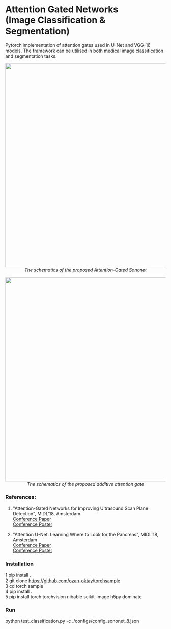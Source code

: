 # Attention Gated Networks <br /> (Image Classification & Segmentation)

Pytorch implementation of attention gates used in U-Net and VGG-16 models. The framework can be utilised in both medical image classification and segmentation tasks. 

<p align="center">
    <img src="https://www.doc.ic.ac.uk/~oo2113/img/Attention-Gated-Sononet.png" width="640"> <br />
    <em> The schematics of the proposed Attention-Gated Sononet</em>
</p>

<p align="center">
    <img src="https://www.doc.ic.ac.uk/~oo2113/img/attention_gate.png" width="640"> <br />
    <em> The schematics of the proposed additive attention gate</em>
</p>

### References:

1) "Attention-Gated Networks for Improving Ultrasound Scan Plane Detection", MIDL'18, Amsterdam <br />
[Conference Paper](https://openreview.net/pdf?id=BJtn7-3sM) <br />
[Conference Poster](https://www.doc.ic.ac.uk/~oo2113/posters/MIDL2018_poster_Jo.pdf)

2) "Attention U-Net: Learning Where to Look for the Pancreas", MIDL'18, Amsterdam <br />
[Conference Paper](https://openreview.net/pdf?id=Skft7cijM) <br />
[Conference Poster](https://www.doc.ic.ac.uk/~oo2113/posters/MIDL2018_poster.pdf)

### Installation
1 pip install . <br />
2 git clone https://github.com/ozan-oktay/torchsample <br />
3 cd torch sample <br />
4 pip install . <br />
5 pip install torch torchvision nibable scikit-image h5py dominate <br />
### Run
python test_classification.py -c ./configs/config_sononet_8.json

